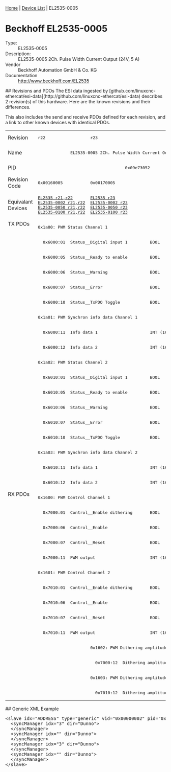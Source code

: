 <div class="nav"><a href="/esi-data">Home</a> | <a href="/esi-data/devices">Device List</a> | EL2535-0005</div>

#  Beckhoff EL2535-0005

<dl>
  <dt>Type:</dt><dd>EL2535-0005</dd>
  <dt>Description:</dt><dd>EL2535-0005 2Ch. Pulse Width Current Output (24V, 5 A)</dd>
  <dt>Vendor</dt><dd>Beckhoff Automation GmbH & Co. KG</dd>
  <dt>Documentation</dt><dd><a href="http://www.beckhoff.com/EL2535">http://www.beckhoff.com/EL2535</a></dd>
</dl>
## Revisions and PDOs
The ESI data ingested by [github.com/linuxcnc-ethercat/esi-data](http://github.com/linuxcnc-ethercat/esi-data) describes 2 revision(s) of this hardware.  Here are the known revisions and their differences.

This also includes the send and receive PDOs defined for each revision, and a link to other known devices with identical PDOs.

<table>
<tr >
<td class="first">Revision</td>
<td ><pre>r22</pre></td>
<td ><pre>r23</pre></td>
</tr>
<tr >
<td class="first">Name</td>
<td  colspan=2 align="center"><pre>EL2535-0005 2Ch. Pulse Width Current Output (24V, 5 A)</pre></td>
</tr>
<tr >
<td class="first">PID</td>
<td  colspan=2 align="center"><pre>0x09e73052</pre></td>
</tr>
<tr >
<td class="first">Revision Code</td>
<td ><pre>0x00160005</pre></td>
<td ><pre>0x00170005</pre></td>
</tr>
<tr >
<td class="first">Equivalant Devices</td>
<td ><pre><a href="EL2535">EL2535 r21,r22</a><br/><a href="EL2535-0002">EL2535-0002 r21,r22</a><br/><a href="EL2535-0050">EL2535-0050 r21,r22</a><br/><a href="EL2535-0100">EL2535-0100 r21,r22</a></pre></td>
<td ><pre><a href="EL2535">EL2535 r23</a><br/><a href="EL2535-0002">EL2535-0002 r23</a><br/><a href="EL2535-0050">EL2535-0050 r23</a><br/><a href="EL2535-0100">EL2535-0100 r23</a></pre></td>
</tr>
<tr class="txpdo pdosection">
<td class="first" rowspan=18 valign=top>TX PDOs</td>
<td colspan=2 align="left"><pre>0x1a00: PWM Status Channel 1</pre></td>
<td></td>
</tr>
<tr class="txpdo">
<td  colspan=2 align="left"><pre>  0x6000:01  Status__Digital input 1         BOOL</pre></td>
</tr>
<tr class="txpdo">
<td  colspan=2 align="left"><pre>  0x6000:05  Status__Ready to enable         BOOL</pre></td>
</tr>
<tr class="txpdo">
<td  colspan=2 align="left"><pre>  0x6000:06  Status__Warning                 BOOL</pre></td>
</tr>
<tr class="txpdo">
<td  colspan=2 align="left"><pre>  0x6000:07  Status__Error                   BOOL</pre></td>
</tr>
<tr class="txpdo">
<td  colspan=2 align="left"><pre>  0x6000:10  Status__TxPDO Toggle            BOOL</pre></td>
</tr>
<tr class="txpdo pdosection">
<td  colspan=2 align="left"><pre>0x1a01: PWM Synchron info data Channel 1</pre></td>
</tr>
<tr class="txpdo">
<td  colspan=2 align="left"><pre>  0x6000:11  Info data 1                     INT (16 bits)</pre></td>
</tr>
<tr class="txpdo">
<td  colspan=2 align="left"><pre>  0x6000:12  Info data 2                     INT (16 bits)</pre></td>
</tr>
<tr class="txpdo pdosection">
<td  colspan=2 align="left"><pre>0x1a02: PWM Status Channel 2</pre></td>
</tr>
<tr class="txpdo">
<td  colspan=2 align="left"><pre>  0x6010:01  Status__Digital input 1         BOOL</pre></td>
</tr>
<tr class="txpdo">
<td  colspan=2 align="left"><pre>  0x6010:05  Status__Ready to enable         BOOL</pre></td>
</tr>
<tr class="txpdo">
<td  colspan=2 align="left"><pre>  0x6010:06  Status__Warning                 BOOL</pre></td>
</tr>
<tr class="txpdo">
<td  colspan=2 align="left"><pre>  0x6010:07  Status__Error                   BOOL</pre></td>
</tr>
<tr class="txpdo">
<td  colspan=2 align="left"><pre>  0x6010:10  Status__TxPDO Toggle            BOOL</pre></td>
</tr>
<tr class="txpdo pdosection">
<td  colspan=2 align="left"><pre>0x1a03: PWM Synchron info data Channel 2</pre></td>
</tr>
<tr class="txpdo">
<td  colspan=2 align="left"><pre>  0x6010:11  Info data 1                     INT (16 bits)</pre></td>
</tr>
<tr class="txpdo">
<td  colspan=2 align="left"><pre>  0x6010:12  Info data 2                     INT (16 bits)</pre></td>
</tr>
<tr class="rxpdo pdosection">
<td class="first" rowspan=14 valign=top>RX PDOs</td>
<td colspan=2 align="left"><pre>0x1600: PWM Control Channel 1</pre></td>
<td></td>
</tr>
<tr class="rxpdo">
<td  colspan=2 align="left"><pre>  0x7000:01  Control__Enable dithering       BOOL</pre></td>
</tr>
<tr class="rxpdo">
<td  colspan=2 align="left"><pre>  0x7000:06  Control__Enable                 BOOL</pre></td>
</tr>
<tr class="rxpdo">
<td  colspan=2 align="left"><pre>  0x7000:07  Control__Reset                  BOOL</pre></td>
</tr>
<tr class="rxpdo">
<td  colspan=2 align="left"><pre>  0x7000:11  PWM output                      INT (16 bits)</pre></td>
</tr>
<tr class="rxpdo pdosection">
<td  colspan=2 align="left"><pre>0x1601: PWM Control Channel 2</pre></td>
</tr>
<tr class="rxpdo">
<td  colspan=2 align="left"><pre>  0x7010:01  Control__Enable dithering       BOOL</pre></td>
</tr>
<tr class="rxpdo">
<td  colspan=2 align="left"><pre>  0x7010:06  Control__Enable                 BOOL</pre></td>
</tr>
<tr class="rxpdo">
<td  colspan=2 align="left"><pre>  0x7010:07  Control__Reset                  BOOL</pre></td>
</tr>
<tr class="rxpdo">
<td  colspan=2 align="left"><pre>  0x7010:11  PWM output                      INT (16 bits)</pre></td>
</tr>
<tr class="rxpdo pdosection">
<td ></td>
<td ><pre>0x1602: PWM Dithering amplitude Channel 1</pre></td>
</tr>
<tr class="rxpdo">
<td ></td>
<td ><pre>  0x7000:12  Dithering amplitude             UINT (16 bits)</pre></td>
</tr>
<tr class="rxpdo pdosection">
<td ></td>
<td ><pre>0x1603: PWM Dithering amplitude Channel 2</pre></td>
</tr>
<tr class="rxpdo">
<td ></td>
<td ><pre>  0x7010:12  Dithering amplitude             UINT (16 bits)</pre></td>
</tr>
</table>
## Generic XML Example
<pre class="xml">
&lt;slave idx="ADDRESS" type="generic" vid="0x00000002" pid="0x09e73052" configPdos="true"&gt;
  &lt;syncManager idx="3" dir="Dunno"&gt;
  &lt;/syncManager&gt;
  &lt;syncManager idx="" dir="Dunno"&gt;
  &lt;/syncManager&gt;
  &lt;syncManager idx="3" dir="Dunno"&gt;
  &lt;/syncManager&gt;
  &lt;syncManager idx="" dir="Dunno"&gt;
  &lt;/syncManager&gt;
&lt;/slave&gt;
</pre>
